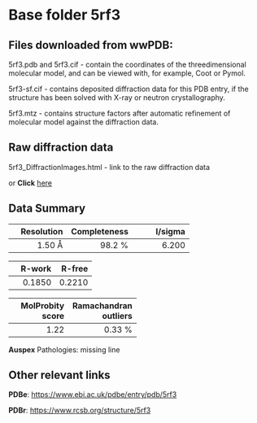 # Base folder 5rf3

## Files downloaded from wwPDB:

5rf3.pdb and 5rf3.cif - contain the coordinates of the threedimensional molecular model, and can be viewed with, for example, Coot or Pymol.

5rf3-sf.cif - contains deposited diffraction data for this PDB entry, if the structure has been solved with X-ray or neutron crystallography.

5rf3.mtz - contains structure factors after automatic refinement of molecular model against the diffraction data.

## Raw diffraction data

5rf3_DiffractionImages.html - link to the raw diffraction data 

or **Click** [here](https://zenodo.org/record/3731164) 

## Data Summary
|   | Resolution | Completeness| I/sigma |
|---|-------------:|----------------:|--------------:|
|   |1.50 Å|98.2  %|<img width=50/>6.200|

|   | **R-work**| **R-free**   
|---|-------------:|----------------:|           
||0.1850|0.2210|

|   |**MolProbity<br>score**| **Ramachandran<br>outliers** 
|---|-------------:|----------------:|
||1.22|0.33 %|

**Auspex** Pathologies: missing line

 

## Other relevant links 
**PDBe**:  https://www.ebi.ac.uk/pdbe/entry/pdb/5rf3
 
**PDBr**: https://www.rcsb.org/structure/5rf3 

